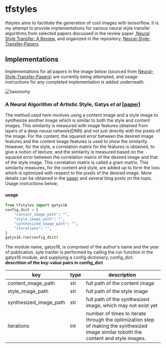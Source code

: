 # tfstyles
tfstyles aims to facilitate the generation of cool images with tensorflow. It is my attempt to provide implementations 
for various neural style transfer algorithms from selected papers discussed in the review paper 
,[Neural Style Transfer: A Review](https://arxiv.org/abs/1705.04058), and organized in the repository,
[Neural-Style-Transfer-Papers](https://github.com/ycjing/Neural-Style-Transfer-Papers).

## Implementations
Implementations for all papers in the image below 
(sourced from [Neural-Style-Transfer-Papers](https://github.com/ycjing/Neural-Style-Transfer-Papers)) are currently 
being attempted, and usage instructions for any completed 
implementation is added underneath.

![taxonomy](https://github.com/ycjing/Neural-Style-Transfer-Papers/raw/master/framework_n5.png)

### A Neural Algorithm of Artistic Style, Gatys *et al* [[paper](https://arxiv.org/pdf/1508.06576.pdf)]
The method used here involves using a content image and a style image to synthesize another image which is similar to 
both the style and content images. This similarity is measured with image features obtained from layers of a deep neural 
network(DNN) and not just directly with the pixels of the image. For the content, the squared error between the desired 
image features and the content image features is used to show the similarity. However, for the style, a
correlation matrix for the features is obtained, to give a notion of texture, and the similarity is measured based on 
the squared error between the correlation matrix of the desired image and that of the style image. This correlation matrix is 
called a gram matrix. This similarity measures, for the content and style, are added up to form the loss which is 
optimized with respect to the pixels of the desired image. More details can be obtained in 
the [paper](https://arxiv.org/pdf/1508.06576.pdf) and several blog posts on the topic. Usage instructions below;

#### usage
```python
from tfstyles import gatys16
config_dict = {
    "content_image_path": "",
    "style_image_path": "",
    "synthesized_image_path": "",
    "iterations": "",
}
gatys16.run(config_dict)
```
The module name, gatys16, is comprised of the author's name and the year of publication.
syle tranfer is performed by calling the run function in the gatys16 module, and supplying a config dictionary, config_dict.<br/>
**descrition of the key-value pairs in config_dict**

key | type | description
--- | --- | ---
content_image_path | str | full path of the content image
style_image_path | str | full path of the style image
synthesized_image_path | str | full path of the synthesized image, which may not exist yet
iterations | int | number of times to iterate through the optimization step of making the synthesized image similar toboth the content and style images.
